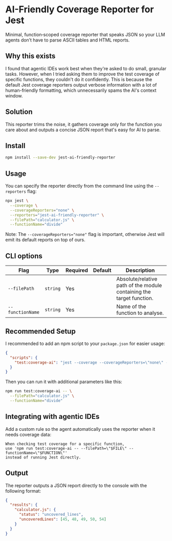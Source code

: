 # AI-Friendly Coverage Reporter for Jest

Minimal, function‑scoped coverage reporter that speaks JSON so your LLM agents don’t have to parse ASCII tables and HTML reports.

## Why this exists

I found that agentic IDEs work best when they're asked to do small, granular tasks. However, when I tried asking them to improve the test coverage of specific functions, they couldn't do it confidently. This is because the default Jest coverage reporters output verbose information with a lot of human-friendly formatting, which unnecessarily spams the AI's context window.

## Solution

This reporter trims the noise, it gathers coverage only for the function you care about and outputs a concise JSON report that's easy for AI to parse.

## Install

```bash
npm install --save‑dev jest‑ai‑friendly‑reporter
```

## Usage

You can specify the reporter directly from the command line using the `--reporters` flag:
```bash
npx jest \
  --coverage \
  --coverageReporters="none" \
  --reporters="jest-ai-friendly-reporter" \
  --filePath="calculator.js" \
  --functionName="divide"
```

Note: The `--coverageReporters="none"` flag is important, otherwise Jest will emit its default reports on top of ours.

## CLI options

| Flag             | Type      | Required  | Default | Description                                                          |
| ---------------- | --------- | --------- | ------- | -------------------------------------------------------------------- |
| `--filePath`     | `string`  | Yes       |         | Absolute/relative path of the module containing the target function. |
| `--functionName` | `string`  | Yes       |         | Name of the function to analyse.                                     |

## Recommended Setup

I recommended to add an npm script to your `package.json` for easier usage:
```json
{
  "scripts": {
    "test:coverage-ai": "jest --coverage --coverageReporters=\"none\" --reporters=\"jest-ai-friendly-reporter\""
  }
}
```

Then you can run it with additional parameters like this:
```bash
npm run test:coverage-ai -- \
  --filePath="calculator.js" \
  --functionName="divide"
```

## Integrating with agentic IDEs

Add a custom rule so the agent automatically uses the reporter when it needs coverage data:
```
When checking test coverage for a specific function, 
use 'npm run test:coverage-ai -- --filePath=\"$FILE\" --functionName=\"$FUNCTION\"'
instead of running Jest directly.
```

## Output

The reporter outputs a JSON report directly to the console with the following format:
```json
{
  "results": {
    "calculator.js": {
      "status": "uncovered_lines",
      "uncoveredLines": [45, 48, 49, 50, 54]
    }
  }
}
```